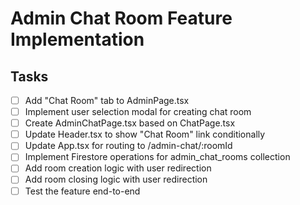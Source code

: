 # Admin Chat Room Feature Implementation

## Tasks
- [ ] Add "Chat Room" tab to AdminPage.tsx
- [ ] Implement user selection modal for creating chat room
- [ ] Create AdminChatPage.tsx based on ChatPage.tsx
- [ ] Update Header.tsx to show "Chat Room" link conditionally
- [ ] Update App.tsx for routing to /admin-chat/:roomId
- [ ] Implement Firestore operations for admin_chat_rooms collection
- [ ] Add room creation logic with user redirection
- [ ] Add room closing logic with user redirection
- [ ] Test the feature end-to-end
